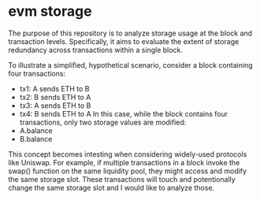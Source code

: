 # evm storage

The purpose of this repository is to analyze storage usage at the block and transaction levels. Specifically, it aims to evaluate the extent of storage redundancy across transactions within a single block.

To illustrate a simplified, hypothetical scenario, consider a block containing four transactions:

- tx1: A sends ETH to B
- tx2: B sends ETH to A
- tx3: A sends ETH to B
- tx4: B sends ETH to A
In this case, while the block contains four transactions, only two storage values are modified:
- A.balance
- B.balance
  
This concept becomes intesting when considering widely-used protocols like Uniswap. For example, if multiple transactions in a block invoke the swap() function on the same liquidity pool, they might access and modify the same storage slot. These transactions will touch and potentionally change the same storage slot and I would like to analyze those.
